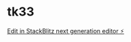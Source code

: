 # tk33

[Edit in StackBlitz next generation editor ⚡️](https://stackblitz.com/~/github.com/InstitutoNeurosaber/tk33)